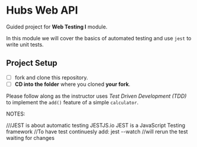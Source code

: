 # Hubs Web API

Guided project for **Web Testing I** module.

In this module we will cover the basics of automated testing and use `jest` to write unit tests.

## Project Setup

- [ ] fork and clone this repository.
- [ ] **CD into the folder** where you cloned **your fork**.

Please follow along as the instructor uses _Test Driven Development (TDD)_ to implement the `add()` feature of a simple `calculator`.

NOTES:

///JEST is about automatic testing   JESTJS.io  JEST is a JavaScript Testing framework
//To have test continuesly add: jest --watch //will rerun the test waiting for changes 
